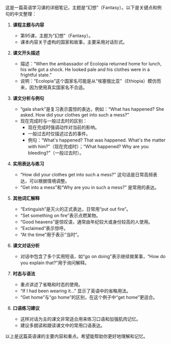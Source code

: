 这是一篇英语学习课的详细笔记，主题是“幻想”（Fantasy）。以下是关键点和例句的中文整理：

1. **课程主题与内容**
   - 第95课，主题为“幻想”（Fantasy）。
   - 课本内容关于虚构的国家和故事，主要采用对话形式。

2. **课文开头描述**
   - 描述：“When the ambassador of Ecolopia returned home for lunch, his wife got a shock. He looked pale and his clothes were in a frightful state.”
   - 说明：“Ecolopia”这个国家名可能是从“埃塞俄比亚”（Ethiopia）模仿而来，因为使用真实国家名不合适。

3. **课文分析与例句**
   - “gala shark”是复习表示震惊的表达，例如：“What has happened? She asked. How did your clothes get into such a mess?”
   - 现在完成时与一般过去时的区别：
     - 现在完成时强调动作对当前的影响。
     - 一般过去时仅描述过去的事件。
     - 例句：“What's happened? That was happened. What's the matter with him?”（现在完成时）；“What happened? Why are you bleeding?”（一般过去时）。

4. **实用表达与练习**
   - “How did your clothes get into such a mess?” 这句话是日常高频表达，可以根据情境调整。
   - “Get into a mess”和“Why are you in such a mess?” 是常用的表达。

5. **其他词汇解释**
   - “Extinguish”是灭火的正式表达，日常用“put out fire”。
   - “Set something on fire”表示点燃某物。
   - “Good heavens”是惊叹语，通常由年纪较大或身份较高的人使用。
   - “Exclaimed”表示惊呼。
   - “At the time”用于表示“当时”。

6. **课文对话分析**
   - 对话中包含了多个实用短语，如“go on doing”表示继续做某事，“How do you explain that?”用于询问解释。

7. **时态与语法**
   - 重点讲述了省略和时态的使用。
   - “If I had been wearing it...” 显示了英语中的省略用法。
   - “Get home”与“go home”的区别，在这个例子中“get home”更适合。

8. **口语练习建议**
   - 这样对话为主的课文非常适合用来练习口语和加强肌肉记忆。
   - 建议多朗读和跟读课文中的常用口语表达。

以上是这篇英语课的主要内容和重点。希望能帮助你更好地理解和记忆。
